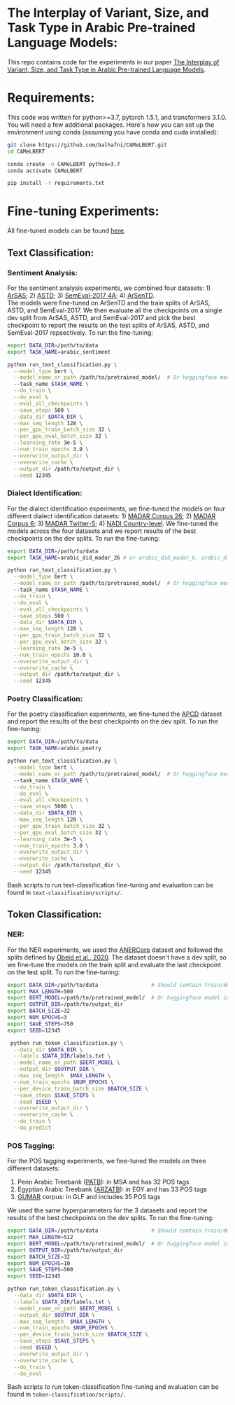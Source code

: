 # The Interplay of Variant, Size, and Task Type in Arabic Pre-trained Language Models:

This repo contains code for the experiments in our paper [The Interplay of Variant, Size, and Task Type in Arabic Pre-trained Language Models]().

# Requirements:

This code was written for python>=3.7, pytorch 1.5.1, and transformers 3.1.0. You will need a few additional packages. Here's how you can set up the environment using conda (assuming you have conda and cuda installed):

```bash
git clone https://github.com/balhafni/CAMeLBERT.git
cd CAMeLBERT

conda create -n CAMeLBERT python=3.7
conda activate CAMeLBERT

pip install -r requirements.txt
```

# Fine-tuning Experiments:

All fine-tuned models can be found [here](https://drive.google.com/drive/folders/15feD46cPcRBybdUUKKrzR9zTxj2QBJ5w?usp=sharing).

## Text Classification:

### Sentiment Analysis:

For the sentiment analysis experiments, we combined four datasets: 1) [ArSAS](); 2) [ASTD](); 3) [SemEval-2017 4A](); 4) [ArSenTD]().</br>
The models were fine-tuned on ArSenTD and the train splits of ArSAS, ASTD, and SemEval-2017. We then evaluate all the checkpoints on 
a single dev split from ArSAS, ASTD, and SemEval-2017 and pick the best checkpoint to report the results on the test splits of ArSAS, ASTD, and SemEval-2017 repsectively. To run the fine-tuning:

```bash
export DATA_DIR=/path/to/data
export TASK_NAME=arabic_sentiment

python run_text_classification.py \
  --model_type bert \
  --model_name_or_path /path/to/pretrained_model/  # Or huggingface model id \
  --task_name $TASK_NAME \
  --do_train \
  --do_eval \
  --eval_all_checkpoints \
  --save_steps 500 \
  --data_dir $DATA_DIR \
  --max_seq_length 128 \
  --per_gpu_train_batch_size 32 \
  --per_gpu_eval_batch_size 32 \
  --learning_rate 3e-5 \
  --num_train_epochs 3.0 \
  --overwrite_output_dir \
  --overwrite_cache \
  --output_dir /path/to/output_dir \
  --seed 12345
```

### Dialect Identification:

For the dialect identification experiments, we fine-tuned the models on four different dialect identification datasets: 1) [MADAR Corpus 26](); 2) [MADAR Corpus 6](); 3) [MADAR Twitter-5](); 4) [NADI Country-level](). We fine-tuned the models across the four datasets and we report results of the best checkpoints on the dev splits. To run the fine-tuning:


```bash
export DATA_DIR=/path/to/data
export TASK_NAME=arabic_did_madar_26 # or arabic_did_madar_6, arabic_did_madar_twitter, arabic_did_nadi_country

python run_text_classification.py \
  --model_type bert \
  --model_name_or_path /path/to/pretrained_model/  # Or huggingface model id \
  --task_name $TASK_NAME \
  --do_train \
  --do_eval \
  --eval_all_checkpoints \
  --save_steps 500 \
  --data_dir $DATA_DIR \
  --max_seq_length 128 \
  --per_gpu_train_batch_size 32 \
  --per_gpu_eval_batch_size 32 \
  --learning_rate 3e-5 \
  --num_train_epochs 10.0 \
  --overwrite_output_dir \
  --overwrite_cache \
  --output_dir /path/to/output_dir \
  --seed 12345
```

### Poetry Classification:

For the poetry classification experiments, we fine-tuned the [APCD]() dataset and report the results of the best checkpoints on the dev split. To run the fine-tuning:

```bash
export DATA_DIR=/path/to/data
export TASK_NAME=arabic_poetry

python run_text_classification.py \
  --model_type bert \
  --model_name_or_path /path/to/pretrained_model/  # Or huggingface model id \
  --task_name $TASK_NAME \
  --do_train \
  --do_eval \
  --eval_all_checkpoints \
  --save_steps 5000 \
  --data_dir $DATA_DIR \
  --max_seq_length 128 \
  --per_gpu_train_batch_size 32 \
  --per_gpu_eval_batch_size 32 \
  --learning_rate 3e-5 \
  --num_train_epochs 3.0 \
  --overwrite_output_dir \
  --overwrite_cache \
  --output_dir /path/to/output_dir \
  --seed 12345
```

Bash scripts to run text-classification fine-tuning and evaluation can be found in `text-classification/scripts/`.


## Token Classification:

### NER:

For the NER experiments, we used the [ANERCorp]() dataset and followed the splits defined by [Obeid et al., 2020]().
The dataset doesn't have a dev split, so we fine-tune the models on the train split and evaluate the last checkpoint on the test split.
To run the fine-tuning:


```bash
export DATA_DIR=/path/to/data                 # Should contain train/dev/test/labels files
export MAX_LENGTH=500
export BERT_MODEL=/path/to/pretrained_model/  # Or huggingface model id
export OUTPUT_DIR=/path/to/output_dir
export BATCH_SIZE=32
export NUM_EPOCHS=3
export SAVE_STEPS=750
export SEED=12345

 python run_token_classification.py \
  --data_dir $DATA_DIR \
  --labels $DATA_DIR/labels.txt \
  --model_name_or_path $BERT_MODEL \
  --output_dir $OUTPUT_DIR \
  --max_seq_length  $MAX_LENGTH \
  --num_train_epochs $NUM_EPOCHS \
  --per_device_train_batch_size $BATCH_SIZE \
  --save_steps $SAVE_STEPS \
  --seed $SEED \
  --overwrite_output_dir \
  --overwrite_cache \
  --do_train \
  --do_predict
```

### POS Tagging:

For the POS tagging experiments, we fine-tuned the models on three different datasets:<br/>

1. Penn Arabic Treebank ([PATB]()): in MSA and has 32 POS tags
2. Egyptian Arabic Treebank ([ARZATB]()): in EGY and has 33 POS tags
3. [GUMAR]() corpus: in GLF and includes 35 POS tags

We used the same hyperparameters for the 3 datasets and report the results of the best checkpoints on the dev splits. To run the fine-tuning:

```bash
export DATA_DIR=/path/to/data                 # Should contain train/dev/test/labels files
export MAX_LENGTH=512
export BERT_MODEL=/path/to/pretrained_model/  # Or huggingface model id
export OUTPUT_DIR=/path/to/output_dir
export BATCH_SIZE=32
export NUM_EPOCHS=10
export SAVE_STEPS=500
export SEED=12345

python run_token_classification.py \
  --data_dir $DATA_DIR \
  --labels $DATA_DIR/labels.txt \
  --model_name_or_path $BERT_MODEL \
  --output_dir $OUTPUT_DIR \
  --max_seq_length  $MAX_LENGTH \
  --num_train_epochs $NUM_EPOCHS \
  --per_device_train_batch_size $BATCH_SIZE \
  --save_steps $SAVE_STEPS \
  --seed $SEED \
  --overwrite_output_dir \
  --overwrite_cache \
  --do_train \
  --do_eval
```

Bash scripts to run token-classification fine-tuning and evaluation can be found in `token-classification/scripts/`.
